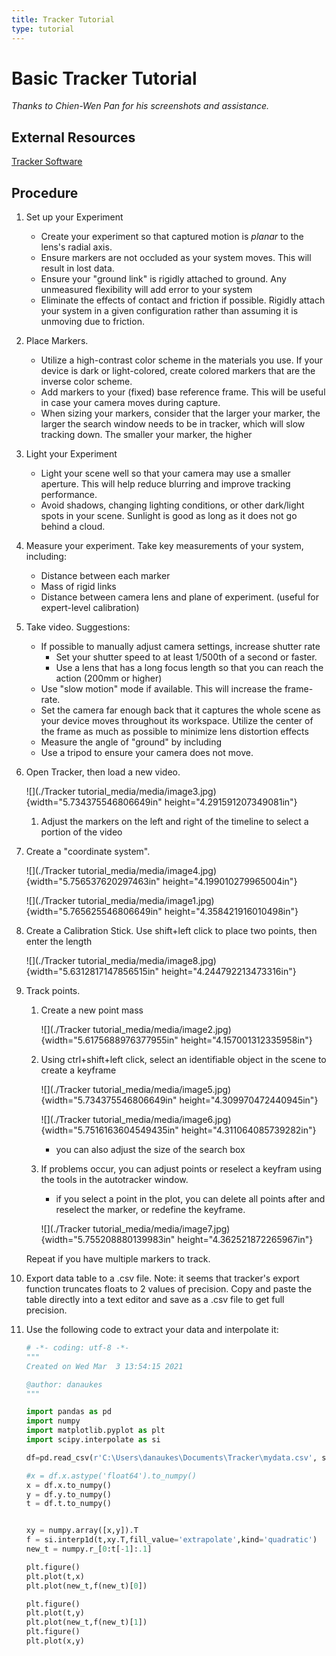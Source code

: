 ```yaml
---
title: Tracker Tutorial
type: tutorial
---
```

# Basic Tracker Tutorial

_Thanks to Chien-Wen Pan for his screenshots and assistance._


## External Resources

[Tracker Software](https://physlets.org/tracker/)


## Procedure

1. Set up your Experiment

    * Create your experiment so that captured motion is _planar_ to the lens's radial axis.
    * Ensure markers are not occluded as your system moves.  This will result in lost data.
    * Ensure your "ground link" is rigidly attached to ground.  Any unmeasured flexibility will add error to your system
    * Eliminate the effects of contact and friction if possible.  Rigidly attach your system in a given configuration rather than assuming it is unmoving due to friction.
    
1. Place Markers.

    * Utilize a high-contrast color scheme in the materials you use.  If your device is dark or light-colored, create colored markers that are the inverse color scheme.
    * Add markers to your (fixed) base reference frame.  This will be useful in case your camera moves during capture.
    * When sizing your markers, consider that the larger your marker, the larger the search window needs to be in tracker, which will slow tracking down.  The smaller your marker, the higher 
  
1. Light your Experiment

    * Light your scene well so that your camera may use a smaller aperture.  This will help reduce blurring and improve tracking performance.  
    * Avoid shadows, changing lighting conditions, or other dark/light spots in your scene.  Sunlight is good as long as it does not go behind a cloud.
  
1. Measure your experiment.  Take key measurements of your system, including:

    * Distance between each marker
    * Mass of rigid links
    * Distance between camera lens and plane of experiment. (useful for expert-level calibration)

1. Take video.  Suggestions: 
    
    * If possible to manually adjust camera settings, increase shutter rate
        * Set your shutter speed to at least 1/500th of a second or faster.
        * Use a lens that has a long focus length so that you can reach the action (200mm or higher)
    * Use "slow motion" mode if available.  This will increase the frame-rate.
    * Set the camera far enough back that it captures the whole scene as your device moves throughout its workspace.  Utilize the center of the frame as much as possible to minimize lens distortion effects
    * Measure the angle of "ground" by including 
    * Use a tripod to ensure your camera does not move.
    
1. Open Tracker, then load a new video.
    
    ![](./Tracker tutorial_media/media/image3.jpg){width="5.734375546806649in" height="4.291591207349081in"}

    1. Adjust the markers on the left and right of the timeline to select a portion of the video

2.  Create a "coordinate system".
    
    ![](./Tracker tutorial_media/media/image4.jpg){width="5.756537620297463in" height="4.199010279965004in"}
    
    ![](./Tracker tutorial_media/media/image1.jpg){width="5.765625546806649in" height="4.358421916010498in"}

1. Create a Calibration Stick.  Use shift+left click to place two points, then enter the length

    ![](./Tracker tutorial_media/media/image8.jpg){width="5.6312817147856515in" height="4.244792213473316in"}

3.  Track points.  

    1. Create a new point mass

        ![](./Tracker tutorial_media/media/image2.jpg){width="5.6175688976377955in" height="4.157001312335958in"}
    
    1. Using ctrl+shift+left click, select an identifiable object in the scene to create a keyframe
    
        ![](./Tracker tutorial_media/media/image5.jpg){width="5.734375546806649in" height="4.309970472440945in"}

        ![](./Tracker tutorial_media/media/image6.jpg){width="5.7516163604549435in" height="4.311064085739282in"}
        
        * you can also adjust the size of the search box
        
    1. If problems occur, you can adjust points or reselect a keyfram using the tools in the autotracker window.
        
        * if you select a point in the plot, you can delete all points after and reselect the marker, or redefine the keyframe.
        
        ![](./Tracker tutorial_media/media/image7.jpg){width="5.755208880139983in" height="4.362521872265967in"}
    
    Repeat if you have multiple markers to track.

4. Export data table to a .csv file. Note: it seems that tracker's export function truncates floats to 2 values of precision.  Copy and paste the table directly into a text editor and save as a .csv file to get full precision.

5. Use the following code to extract your data and interpolate it: 

    ```python
    # -*- coding: utf-8 -*-
    """
    Created on Wed Mar  3 13:54:15 2021

    @author: danaukes
    """

    import pandas as pd
    import numpy
    import matplotlib.pyplot as plt
    import scipy.interpolate as si

    df=pd.read_csv(r'C:\Users\danaukes\Documents\Tracker\mydata.csv', sep=',')

    #x = df.x.astype('float64').to_numpy()
    x = df.x.to_numpy()
    y = df.y.to_numpy()
    t = df.t.to_numpy()


    xy = numpy.array([x,y]).T
    f = si.interp1d(t,xy.T,fill_value='extrapolate',kind='quadratic')
    new_t = numpy.r_[0:t[-1]:.1]

    plt.figure()
    plt.plot(t,x)
    plt.plot(new_t,f(new_t)[0])

    plt.figure()
    plt.plot(t,y)
    plt.plot(new_t,f(new_t)[1])
    plt.figure()
    plt.plot(x,y)
```